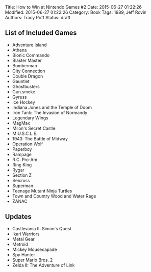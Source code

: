Title: How to Win at Nintendo Games #2
Date: 2015-06-27 01:22:26
Modified: 2015-06-27 01:22:26
Category: Book
Tags: 1989, Jeff Rovin
Authors: Tracy Poff
Status: draft

## List of Included Games

* Adventure Island
* Athena
* Bionic Commando
* Blaster Master
* Bomberman
* City Connection
* Double Dragon
* Gauntlet
* Ghostbusters
* Gun.smoke
* Gyruss
* Ice Hockey
* Indiana Jones and the Temple of Doom
* Iron Tank: The Invasion of Normandy
* Legendary Wings
* MagMax
* Milon's Secret Castle
* M.U.S.C.L.E.
* 1943: The Battle of Midway
* Operation Wolf
* Paperboy
* Rampage
* R.C. Pro-Am
* Ring King
* Rygar
* Section Z
* Seicross
* Superman
* Teenage Mutant Ninja Turtles
* Town and Country Wood and Water Rage
* ZANAC

## Updates

* Castlevania II: Simon's Quest
* Ikari Warriors
* Metal Gear
* Metroid
* Mickey Mousecapade
* Spy Hunter
* Super Mario Bros. 2
* Zelda II: The Adventure of Link
